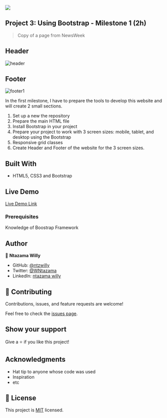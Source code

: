 ![](https://img.shields.io/badge/Microverse-blueviolet)

## Project 3: Using Bootstrap - Milestone 1 (2h)

> Copy of a page from NewsWeek

## Header

![header](https://user-images.githubusercontent.com/9049260/106752768-7f4c3c80-6633-11eb-948c-dcc57b5c250f.png)

## Footer

![footer1](https://user-images.githubusercontent.com/9049260/106755194-80329d80-6636-11eb-8a6d-8d41c7e2b27a.png)

In the first milestone, I have to prepare the tools to develop this website and will create 2 small sections.

1. Set up a new the repository
2. Prepare the main HTML file
3. Install Bootstrap in your project
4. Prepare your project to work with 3 screen sizes: mobile, tablet, and desktop using the Bootstrap 
5. Responsive grid classes
6. Create Header and Footer of the website for the 3 screen sizes.

## Built With

- HTML5, CSS3 and Bootstrap

## Live Demo

[Live Demo Link](https://ntzwilly.github.io/newsweek-replica/)


### Prerequisites

Knowledge of Boostrap Framework


## Author

👤 **Ntazama Willy**

- GitHub: [@ntzwilly](https://github.com/ntzwilly)
- Twitter: [@WNtazama](https://twitter.com/WNtazama)
- LinkedIn: [ntazama willy](https://www.linkedin.com/in/ntazama-willy-b676b7aa/)

## 🤝 Contributing

Contributions, issues, and feature requests are welcome!

Feel free to check the [issues page](issues/).

## Show your support

Give a ⭐️ if you like this project!

## Acknowledgments

- Hat tip to anyone whose code was used
- Inspiration
- etc

## 📝 License

This project is [MIT](lic.url) licensed.

